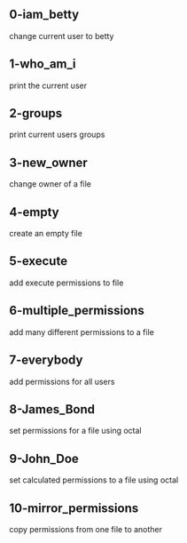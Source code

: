 ## 0-iam_betty 

change current user to betty

## 1-who_am_i

print the current user

## 2-groups

print current users groups

## 3-new_owner

change owner of a file

## 4-empty

create an empty file

## 5-execute

add execute permissions to file

## 6-multiple_permissions

add many different permissions to a file

## 7-everybody

add permissions for all users

## 8-James_Bond

set permissions for a file using octal

## 9-John_Doe

set calculated permissions to a file using octal

## 10-mirror_permissions

copy permissions from one file to another
